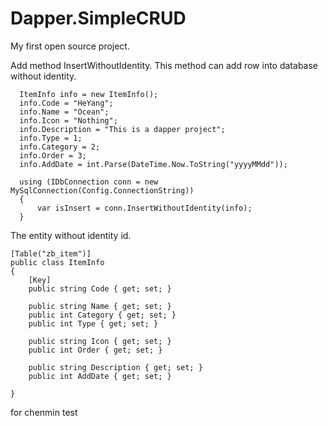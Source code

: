 # Dapper.SimpleCRUD
My first open source project.

Add method InsertWithoutIdentity. 
This method can add row into database without identity.

      ItemInfo info = new ItemInfo();
      info.Code = "HeYang";
      info.Name = "Ocean";
      info.Icon = "Nothing";
      info.Description = "This is a dapper project";
      info.Type = 1;
      info.Category = 2;
      info.Order = 3;
      info.AddDate = int.Parse(DateTime.Now.ToString("yyyyMMdd"));

      using (IDbConnection conn = new MySqlConnection(Config.ConnectionString))
      {                
          var isInsert = conn.InsertWithoutIdentity(info);
      }
 
The entity without identity id.
 
    [Table("zb_item")]
    public class ItemInfo
    {
        [Key]
        public string Code { get; set; }

        public string Name { get; set; }
        public int Category { get; set; }
        public int Type { get; set; }

        public string Icon { get; set; }
        public int Order { get; set; }

        public string Description { get; set; }
        public int AddDate { get; set; } 

    }
 
 for chenmin test
 
 
 
 
 
 
 
 
 
 
 
 
 
 
 
 
 
 
 
 
 
 
 
